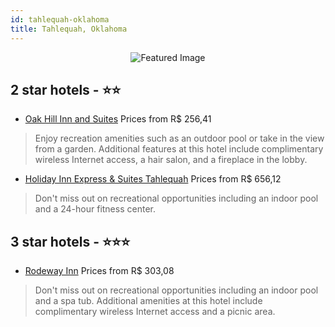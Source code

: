 ```yaml
---
id: tahlequah-oklahoma
title: Tahlequah, Oklahoma
---
```


<center><img src="https://i.travelapi.com/hotels/3000000/2780000/2774700/2774623/a3acf923_z.jpg" alt="Featured Image" /></center>


##  2 star hotels - ⭐️⭐️

-    [Oak Hill Inn and Suites](https://us.hurb.com/hotels/tahlequah/oak-hill-inn-and-suites-JNP-JP617043?cmp=18055) Prices from R$ 256,41
   > Enjoy recreation amenities such as an outdoor pool or take in the view from a garden. Additional features at this hotel include complimentary wireless Internet access, a hair salon, and a fireplace in the lobby.
-    [Holiday Inn Express & Suites Tahlequah](https://us.hurb.com/hotels/tahlequah/holiday-inn-express-suites-tahlequah-JNP-JP087744?cmp=18055) Prices from R$ 656,12
   > Don't miss out on recreational opportunities including an indoor pool and a 24-hour fitness center.

##  3 star hotels - ⭐️⭐️⭐️

-    [Rodeway Inn](https://us.hurb.com/hotels/tahlequah/rodeway-inn-JNP-JP860337?cmp=18055) Prices from R$ 303,08
   > Don't miss out on recreational opportunities including an indoor pool and a spa tub. Additional amenities at this hotel include complimentary wireless Internet access and a picnic area.
